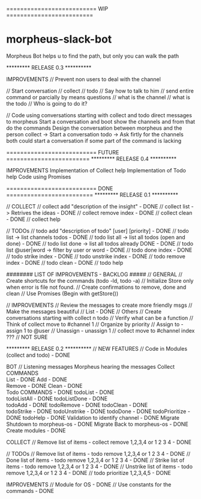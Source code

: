 ========================== WIP =========================
# morpheus-slack-bot
Morpheus Bot helps u to find the path, but only you can walk the path

********* RELEASE 0.3 **********

IMPROVEMENTS
// Prevent non users to deal with the channel

// Start conversation
  // collect
  // todo
    // Say how to talk to him
      //  send entire command or parcially by means questions
    // what is the channel
    // what is the todo
    // Who is going to do it?

// Code using conversations starting with collect and todo direct messages to morpheus
      Start a conversation and boot show the channels and from that do the commands
      Design the conversation between morpheus and the person
        collect -> Start a conversation
        todo -> Ask firtly for the channels
        both could start a conversation if some part of the command is lacking


========================== FUTURE ========================
********* RELEASE 0.4 **********

IMPROVEMENTS
  Implementation of Collect help
  Implementation of Todo help
  Code using Promises

========================== DONE =========================
********* RELEASE 0.1 **********

// COLLECT
// collect add "description of the insight" - DONE
// collect list -> Retrives the ideas       - DONE
// collect remove index                     - DONE
// collect clean                            - DONE
// collect help

// TODOs
// todo add "description of todo" [user] [priority]     - DONE
// todo list -> list channels todos                     - DONE
// todo list all -> list all todos (open and done)      - DONE
// todo list done -> list all todos already DONE        - DONE
// todo list @user|word -> filter by user or word       - DONE
// todo done index                                      - DONE
// todo strike index                                    - DONE
// todo unstrike index                                  - DONE
// todo remove index                                    - DONE
// todo clean                                           - DONE
// todo help

######## LIST OF IMPROVEMENTS - BACKLOG #####
// GENERAL
// Create shortcuts for the commands (todo -ld, todo -a)
// Initialize Store only when error is file not found.
// Create confirmations to remove, done and clean
// Use Promises (Begin with getStore())

// IMPROVEMENTS
// Review the messages to create more friendly msgs
    // Make the messages beautiful
      // List - DONE
      // Others
// Create conversations starting with collect n todo
// Verify what can be a function
// Think of collect move to #channel 1
// Organize by priority
// Assign to - assign 1 to @user
// Unassign - unassign 1
// collect move to #channel index ??? // NOT SURE

********* RELEASE 0.2 **********
// NEW FEATURES
// Code in Modules (collect and todo)                        - DONE

BOT
// Listening messages
  Morpheus hearing the messages
    Collect COMMANDS                                         
      List                                                  - DONE
      Add                                                   - DONE     
      Remove                                                - DONE
      Clean                                                 - DONE      
    Todo COMMANDS                                           - DONE
        todoList                                            - DONE    
        todoListAll                                         - DONE
        todoListDone                                        - DONE    
        todoAdd                                             - DONE
        todoRemove                                          - DONE
        todoClean                                           - DONE  
        todoStrike                                          - DONE
        todoUnstrike                                        - DONE
        todoDone                                            - DONE
        todoPrioritize                                      - DONE
        todoHelp                                            - DONE
    Validation to identify channel                          - DONE
  Migrate Shutdown to morpheus-os                           - DONE
  Migrate Back to morpheus-os                               - DONE
  Create modules                                            - DONE


COLLECT
// Remove list of items - collect remove 1,2,3,4 or 1 2 3 4 - DONE

// TODOs
// Remove list of items - todo remove 1,2,3,4 or 1 2 3 4    - DONE
// Done list of items - todo remove 1,2,3,4 or 1 2 3 4      - DONE
// Strike list of items - todo remove 1,2,3,4 or 1 2 3 4    - DONE
// Unstrike list of items - todo remove 1,2,3,4 or 1 2 3 4  - DONE
// todo prioritize 1,2,3,4,5                                - DONE

IMPROVEMENTS
// Module for OS                                            - DONE
// Use constants for the commands                           - DONE
